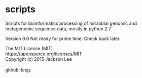 # scripts
Scripts for bioinformatics processing of microbial genomic and metagenomic sequence data, mostly in python 2.7

Version 0.0 Not ready for prime time. Check back later.

The MIT License (MIT) <br>
https://opensource.org/licenses/MIT<br>
Copyright (c) 2015 Jackson Lee<br>
<br>
github: leejz
